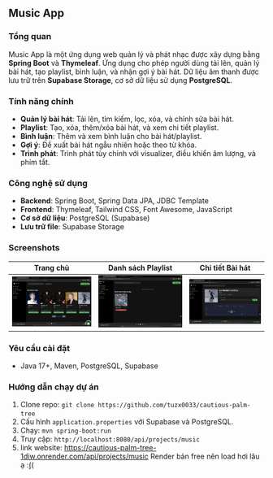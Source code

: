 ## Music App

### Tổng quan
Music App là một ứng dụng web quản lý và phát nhạc được xây dựng bằng **Spring Boot** và **Thymeleaf**. Ứng dụng cho phép người dùng tải lên, quản lý bài hát, tạo playlist, bình luận, và nhận gợi ý bài hát. Dữ liệu âm thanh được lưu trữ trên **Supabase Storage**, cơ sở dữ liệu sử dụng **PostgreSQL**.

### Tính năng chính
- **Quản lý bài hát**: Tải lên, tìm kiếm, lọc, xóa, và chỉnh sửa bài hát.
- **Playlist**: Tạo, xóa, thêm/xóa bài hát, và xem chi tiết playlist.
- **Bình luận**: Thêm và xem bình luận cho bài hát/playlist.
- **Gợi ý**: Đề xuất bài hát ngẫu nhiên hoặc theo từ khóa.
- **Trình phát**: Trình phát tùy chỉnh với visualizer, điều khiển âm lượng, và phím tắt.

### Công nghệ sử dụng
- **Backend**: Spring Boot, Spring Data JPA, JDBC Template
- **Frontend**: Thymeleaf, Tailwind CSS, Font Awesome, JavaScript
- **Cơ sở dữ liệu**: PostgreSQL (Supabase)
- **Lưu trữ file**: Supabase Storage

### Screenshots
| Trang chủ | Danh sách Playlist | Chi tiết Bài hát |
|-----------|--------------------|------------------|
| ![Trang chủ](screenshots/Home.png) | ![Danh sách Playlist](screenshots/Playlists.png) | ![Chi tiết Bài hát](screenshots/Music_detail.png) |


### Yêu cầu cài đặt
- Java 17+, Maven, PostgreSQL, Supabase

### Hướng dẫn chạy dự án
1. Clone repo: `git clone https://github.com/tuzx0033/cautious-palm-tree`
2. Cấu hình `application.properties` với Supabase và PostgreSQL.
3. Chạy: `mvn spring-boot:run`
4. Truy cập: `http://localhost:8080/api/projects/music`
5. link website: https://cautious-palm-tree-1diw.onrender.com/api/projects/music Render bản free nên load hơi lâu ạ :̣̣((

